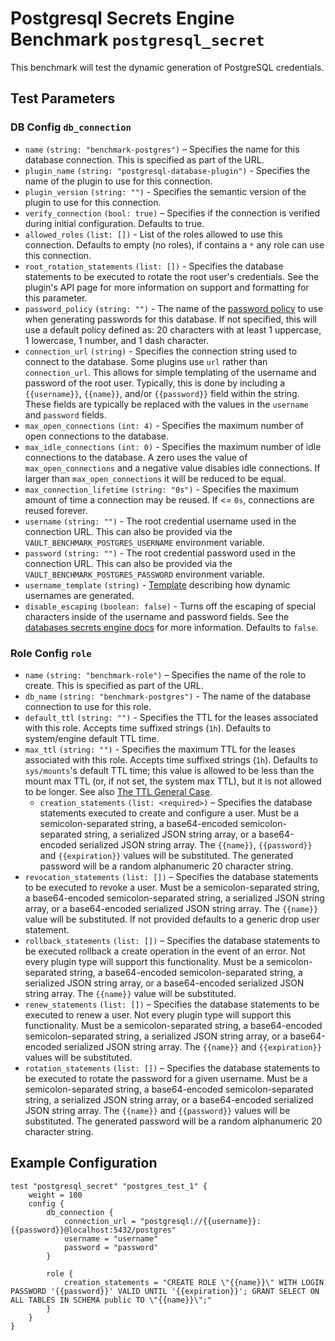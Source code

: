 # Postgresql Secrets Engine Benchmark `postgresql_secret`

This benchmark will test the dynamic generation of PostgreSQL credentials.

## Test Parameters

### DB Config `db_connection`

- `name` `(string: "benchmark-postgres")` – Specifies the name for this database
  connection. This is specified as part of the URL.
- `plugin_name` `(string: "postgresql-database-plugin")` - Specifies the name of the plugin to use for this connection.
- `plugin_version` `(string: "")` - Specifies the semantic version of the plugin
  to use for this connection.
- `verify_connection` `(bool: true)` – Specifies if the connection is verified
  during initial configuration. Defaults to true.
- `allowed_roles` `(list: [])` - List of the roles allowed to use this connection.
  Defaults to empty (no roles), if contains a `*` any role can use this connection.
- `root_rotation_statements` `(list: [])` - Specifies the database statements to be
  executed to rotate the root user's credentials. See the plugin's API page for more
  information on support and formatting for this parameter.
- `password_policy` `(string: "")` - The name of the
  [password policy](https://developer.hashicorp.com/vault/docs/concepts/password-policies) to use when generating passwords for this database. If not specified, this will use a default policy defined as: 20 characters with at least 1 uppercase, 1 lowercase, 1 number, and 1 dash character.
- `connection_url` `(string)` - Specifies the connection string used to connect to the
  database. Some plugins use `url` rather than `connection_url`. This allows for simple templating of the username and password of the root user. Typically, this is done by including a `{{username}}`, `{{name}}`, and/or `{{password}}` field within the string. These fields are typically be replaced with the values in the `username` and `password` fields.
- `max_open_connections` `(int: 4)` - Specifies the maximum number of open
  connections to the database.
- `max_idle_connections` `(int: 0)` - Specifies the maximum number of idle
  connections to the database. A zero uses the value of `max_open_connections`
  and a negative value disables idle connections. If larger than
  `max_open_connections` it will be reduced to be equal.
- `max_connection_lifetime` `(string: "0s")` - Specifies the maximum amount of
  time a connection may be reused. If <= `0s`, connections are reused forever.
- `username` `(string: "")` - The root credential username used in the connection URL. This can also be provided via the `VAULT_BENCHMARK_POSTGRES_USERNAME` environment variable.
- `password` `(string: "")` - The root credential password used in the connection URL. This can also be provided via the `VAULT_BENCHMARK_POSTGRES_PASSWORD` environment variable.
- `username_template` `(string)` - [Template](https://developer.hashicorp.com/vault/docs/concepts/username-templating) describing how
  dynamic usernames are generated.
- `disable_escaping` `(boolean: false)` - Turns off the escaping of special characters inside of the username
  and password fields. See the [databases secrets engine docs](https://developer.hashicorp.com/vault/docs/secrets/databases#disable-character-escaping)
  for more information. Defaults to `false`.

### Role Config `role`

- `name` `(string: "benchmark-role")` – Specifies the name of the role to create. This
  is specified as part of the URL.
- `db_name` `(string: "benchmark-postgres")` - The name of the database connection to use for this role.
- `default_ttl` `(string: "")` - Specifies the TTL for the leases
  associated with this role. Accepts time suffixed strings (`1h`).
  Defaults to system/engine default TTL time.
- `max_ttl` `(string: "")` - Specifies the maximum TTL for the leases
  associated with this role. Accepts time suffixed strings (`1h`).
  Defaults to `sys/mounts`'s default TTL time; this value is allowed to be less than the mount max TTL (or, if not set, the system max TTL), but it is not allowed to be longer. See also [The TTL General Case](https://developer.hashicorp.com/vault/docs/concepts/tokens#the-general-case).
  - `creation_statements` `(list: <required>)` – Specifies the database
  statements executed to create and configure a user. Must be a
  semicolon-separated string, a base64-encoded semicolon-separated string, a
  serialized JSON string array, or a base64-encoded serialized JSON string
  array. The `{{name}}`, `{{password}}` and `{{expiration}}` values will be
  substituted. The generated password will be a random alphanumeric 20 character
  string.
- `revocation_statements` `(list: [])` – Specifies the database statements to
  be executed to revoke a user. Must be a semicolon-separated string, a
  base64-encoded semicolon-separated string, a serialized JSON string array, or
  a base64-encoded serialized JSON string array. The `{{name}}` value will be
  substituted. If not provided defaults to a generic drop user statement.
- `rollback_statements` `(list: [])` – Specifies the database statements to be
  executed rollback a create operation in the event of an error. Not every
  plugin type will support this functionality. Must be a semicolon-separated
  string, a base64-encoded semicolon-separated string, a serialized JSON string
  array, or a base64-encoded serialized JSON string array. The `{{name}}` value
  will be substituted.
- `renew_statements` `(list: [])` – Specifies the database statements to be
  executed to renew a user. Not every plugin type will support this
  functionality. Must be a semicolon-separated string, a base64-encoded
  semicolon-separated string, a serialized JSON string array, or a
  base64-encoded serialized JSON string array. The `{{name}}` and
  `{{expiration}}` values will be substituted.
- `rotation_statements` `(list: [])` – Specifies the database statements to be
  executed to rotate the password for a given username. Must be a
  semicolon-separated string, a base64-encoded semicolon-separated string, a
  serialized JSON string array, or a base64-encoded serialized JSON string
  array. The `{{name}}` and `{{password}}` values will be substituted. The
  generated password will be a random alphanumeric 20 character string.

## Example Configuration

```hcl
test "postgresql_secret" "postgres_test_1" {
    weight = 100
    config {
        db_connection {
            connection_url = "postgresql://{{username}}:{{password}}@localhost:5432/postgres"
            username = "username"
            password = "password"
        }

        role {
            creation_statements = "CREATE ROLE \"{{name}}\" WITH LOGIN PASSWORD '{{password}}' VALID UNTIL '{{expiration}}'; GRANT SELECT ON ALL TABLES IN SCHEMA public TO \"{{name}}\";"
        }
    }
}
```
